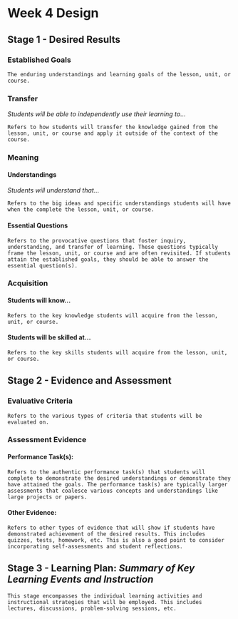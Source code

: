 # Week 4 Design

## Stage 1 - Desired Results

### Established Goals

```{note}
The enduring understandings and learning goals of the lesson, unit, or course.
```

### Transfer

_Students will be able to independently use their learning to…_

```{note}
Refers to how students will transfer the knowledge gained from the lesson, unit, or course and apply it outside of the context of the course.
```

### Meaning

#### Understandings

_Students will understand that…_

```{note}
Refers to the big ideas and specific understandings students will have when the complete the lesson, unit, or course.
```

#### Essential Questions

```{note}
Refers to the provocative questions that foster inquiry, understanding, and transfer of learning. These questions typically frame the lesson, unit, or course and are often revisited. If students attain the established goals, they should be able to answer the essential question(s).
```

### Acquisition

#### Students will know…

```{note}
Refers to the key knowledge students will acquire from the lesson, unit, or course.
```

#### Students will be skilled at…

```{note}
Refers to the key skills students will acquire from the lesson, unit, or course.
```

## Stage 2 - Evidence and Assessment

### Evaluative Criteria

```{note}
Refers to the various types of criteria that students will be evaluated on.
```

### Assessment Evidence

#### Performance Task(s):

```{note}
Refers to the authentic performance task(s) that students will complete to demonstrate the desired understandings or demonstrate they have attained the goals. The performance task(s) are typically larger assessments that coalesce various concepts and understandings like large projects or papers.
```

#### Other Evidence:

```{note}
Refers to other types of evidence that will show if students have demonstrated achievement of the desired results. This includes quizzes, tests, homework, etc. This is also a good point to consider incorporating self-assessments and student reflections.
```

## Stage 3 - Learning Plan: _Summary of Key Learning Events and Instruction_

```{note}
This stage encompasses the individual learning activities and instructional strategies that will be employed. This includes lectures, discussions, problem-solving sessions, etc.
```
